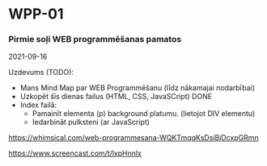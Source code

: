 # WPP-01
### Pirmie soļi WEB programmēšanas pamatos

2021-09-16

Uzdevums (TODO):

* Mans Mind Map par WEB Programmēšanu (līdz nākamajai nodarbībai)
* Uzkopēt šīs dienas failus (HTML, CSS, JavaSCript)                     DONE
* Index failā:
  * Pamainīt elementa (p) background platumu. (lietojot DIV elementu)
  * Iedarbināt pulksteni (ar JavaScript)

https://whimsical.com/web-programmesana-WQKTmqqKsDsiBjDcxpGRmn

https://www.screencast.com/t/lxpHnnlx
